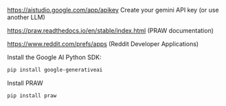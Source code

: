 https://aistudio.google.com/app/apikey  Create your gemini API key (or use another LLM)

https://praw.readthedocs.io/en/stable/index.html    (PRAW documentation)

https://www.reddit.com/prefs/apps     (Reddit Developer Applications)


 Install the Google AI Python SDK:
```bash
pip install google-generativeai
```


Install PRAW
```bash
pip install praw
```





